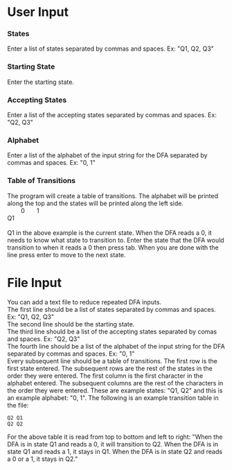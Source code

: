 # User Input

### States

Enter a list of states separated by commas and spaces. Ex: "Q1, Q2, Q3"

### Starting State

Enter the starting state.

### Accepting States

Enter a list of the accepting states separated by commas and spaces. Ex: "Q2, Q3"

### Alphabet

Enter a list of the alphabet of the input string for the DFA separated by commas and spaces. Ex: "0, 1"

### Table of Transitions

The program will create a table of transitions. The alphabet will be printed along the top and the states will be printed along the left side.
<br />
&nbsp;&nbsp;&nbsp;&nbsp;&nbsp;&nbsp;&nbsp;&nbsp;0 &nbsp;&nbsp;&nbsp;&nbsp;&nbsp; 1 <br />
Q1  
<br />
Q1 in the above example is the current state. When the DFA reads a 0, it needs to know what state to transition to. Enter the state that the DFA would transition to when it reads a 0 then press tab.
When you are done with the line press enter to move to the next state.

# File Input

You can add a text file to reduce repeated DFA inputs. <br />
The first line should be a list of states separated by commas and spaces. Ex: "Q1, Q2, Q3" <br />
The second line should be the starting state. <br />
The third line should be a list of the accepting states separated by comas and spaces. Ex: "Q2, Q3" <br />
The fourth line should be a list of the alphabet of the input string for the DFA separated by commas and spaces. Ex: "0, 1" <br />
Every subsequent line should be a table of transitions. The first row is the first state entered. The subsequent rows are the rest of the states in the order they were entered. The first column is the first character in the alphabet entered. The subsequent columns are the rest of the characters in the order they were entered. These are example states: "Q1, Q2" and this is an example alphabet: "0, 1". The following is an example transition table in the file:

```text
Q2 Q1
Q2 Q2
```

For the above table it is read from top to bottom and left to right: "When the DFA is in state Q1 and reads a 0, it will transition to Q2. When the DFA is in state Q1 and reads a 1, it stays in Q1. When the DFA is in state Q2 and reads a 0 or a 1, it stays in Q2."
